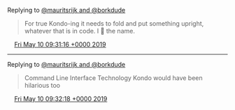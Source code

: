 Replying to [@mauritsrijk and @borkdude](https://twitter.com/mauritsrijk/status/1126736856043778049)

> For true Kondo\-ing it needs to fold and put something upright, whatever that is in code\. I 🥰 the name\.

<img src="../../media/tweet.ico" width="12" /> [Fri May 10 09:31:16 +0000 2019](https://twitter.com/DromerDenker/status/1126781742902390784)

----

Replying to [@mauritsrijk and @borkdude](https://twitter.com/mauritsrijk/status/1126736856043778049)

> Command Line Interface Technology Kondo would have been hilarious too

<img src="../../media/tweet.ico" width="12" /> [Fri May 10 09:32:18 +0000 2019](https://twitter.com/DromerDenker/status/1126782003167268864)